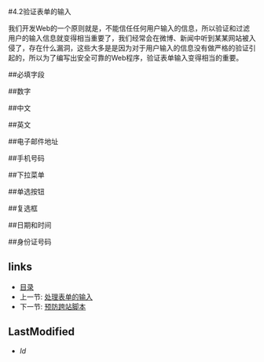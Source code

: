 #4.2验证表单的输入

我们开发Web的一个原则就是，不能信任任何用户输入的信息，所以验证和过滤用户的输入信息就变得相当重要了，我们经常会在微博、新闻中听到某某网站被入侵了，存在什么漏洞，这些大多是是因为对于用户输入的信息没有做严格的验证引起的，所以为了编写出安全可靠的Web程序，验证表单输入变得相当的重要。

##必填字段


##数字

##中文

##英文

##电子邮件地址

##手机号码

##下拉菜单

##单选按钮

##复选框

##日期和时间

##身份证号码

## links
   * [目录](<preface.md>)
   * 上一节: [处理表单的输入](<4.1.md>)
   * 下一节: [预防跨站脚本](<4.3.md>)

## LastModified 
   * $Id$